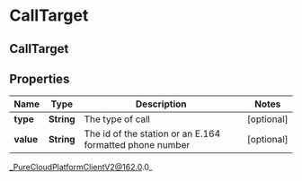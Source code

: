 # CallTarget

## CallTarget

## Properties

|Name | Type | Description | Notes|
|------------ | ------------- | ------------- | -------------|
| **type** | **String** | The type of call | [optional] |
| **value** | **String** | The id of the station or an E.164 formatted phone number | [optional] |



_PureCloudPlatformClientV2@162.0.0_
